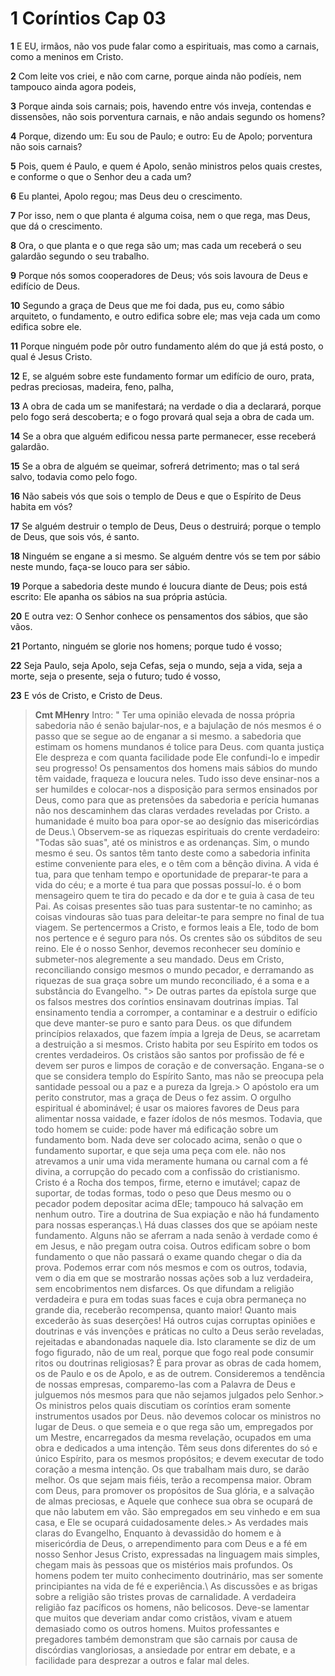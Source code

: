 # 1 Coríntios Cap 03

**1** 	E EU, irmãos, não vos pude falar como a espirituais, mas como a carnais, como a meninos em Cristo.

**2** 	Com leite vos criei, e não com carne, porque ainda não podíeis, nem tampouco ainda agora podeis,

**3** 	Porque ainda sois carnais; pois, havendo entre vós inveja, contendas e dissensões, não sois porventura carnais, e não andais segundo os homens?

**4** 	Porque, dizendo um: Eu sou de Paulo; e outro: Eu de Apolo; porventura não sois carnais?

**5** 	Pois, quem é Paulo, e quem é Apolo, senão ministros pelos quais crestes, e conforme o que o Senhor deu a cada um?

**6** 	Eu plantei, Apolo regou; mas Deus deu o crescimento.

**7** 	Por isso, nem o que planta é alguma coisa, nem o que rega, mas Deus, que dá o crescimento.

**8** 	Ora, o que planta e o que rega são um; mas cada um receberá o seu galardão segundo o seu trabalho.

**9** 	Porque nós somos cooperadores de Deus; vós sois lavoura de Deus e edifício de Deus.

**10** 	Segundo a graça de Deus que me foi dada, pus eu, como sábio arquiteto, o fundamento, e outro edifica sobre ele; mas veja cada um como edifica sobre ele.

**11** 	Porque ninguém pode pôr outro fundamento além do que já está posto, o qual é Jesus Cristo.

**12** 	E, se alguém sobre este fundamento formar um edifício de ouro, prata, pedras preciosas, madeira, feno, palha,

**13** 	A obra de cada um se manifestará; na verdade o dia a declarará, porque pelo fogo será descoberta; e o fogo provará qual seja a obra de cada um.

**14** 	Se a obra que alguém edificou nessa parte permanecer, esse receberá galardão.

**15** 	Se a obra de alguém se queimar, sofrerá detrimento; mas o tal será salvo, todavia como pelo fogo.

**16** 	Não sabeis vós que sois o templo de Deus e que o Espírito de Deus habita em vós?

**17** 	Se alguém destruir o templo de Deus, Deus o destruirá; porque o templo de Deus, que sois vós, é santo.

**18** 	Ninguém se engane a si mesmo. Se alguém dentre vós se tem por sábio neste mundo, faça-se louco para ser sábio.

**19** 	Porque a sabedoria deste mundo é loucura diante de Deus; pois está escrito: Ele apanha os sábios na sua própria astúcia.

**20** 	E outra vez: O Senhor conhece os pensamentos dos sábios, que são vãos.

**21** 	Portanto, ninguém se glorie nos homens; porque tudo é vosso;

**22** 	Seja Paulo, seja Apolo, seja Cefas, seja o mundo, seja a vida, seja a morte, seja o presente, seja o futuro; tudo é vosso,

**23** 	E vós de Cristo, e Cristo de Deus.


> **Cmt MHenry** Intro: " Ter uma opinião elevada de nossa própria sabedoria não é senão bajular-nos, e a bajulação de nós mesmos é o passo que se segue ao de enganar a si mesmo. a sabedoria que estimam os homens mundanos é tolice para Deus. com quanta justiça Ele despreza e com quanta facilidade pode Ele confundi-lo e impedir seu progresso! Os pensamentos dos homens mais sábios do mundo têm vaidade, fraqueza e loucura neles. Tudo isso deve ensinar-nos a ser humildes e colocar-nos a disposição para sermos ensinados por Deus, como para que as pretensões da sabedoria e perícia humanas não nos descaminhem das claras verdades reveladas por Cristo. a humanidade é muito boa para opor-se ao desígnio das misericórdias de Deus.\ Observem-se as riquezas espirituais do crente verdadeiro: "Todas são suas", até os ministros e as ordenanças. Sim, o mundo mesmo é seu. Os santos têm tanto deste como a sabedoria infinita estime conveniente para eles, e o têm com a bênção divina. A vida é tua, para que tenham tempo e oportunidade de preparar-te para a vida do céu; e a morte é tua para que possas possuí-lo. é o bom mensageiro quem te tira do pecado e da dor e te guia à casa de teu Pai. As coisas presentes são tuas para sustentar-te no caminho; as coisas vindouras são tuas para deleitar-te para sempre no final de tua viagem. Se pertencermos a Cristo, e formos leais a Ele, todo de bom nos pertence e é seguro para nós. Os crentes são os súbditos de seu reino. Ele é o nosso Senhor, devemos reconhecer seu domínio e submeter-nos alegremente a seu mandado. Deus em Cristo, reconciliando consigo mesmos o mundo pecador, e derramando as riquezas de sua graça sobre um mundo reconciliado, é a soma e a substância do Evangelho. "> De outras partes da epístola surge que os falsos mestres dos coríntios ensinavam doutrinas ímpias. Tal ensinamento tendia a corromper, a contaminar e a destruir o edifício que deve manter-se puro e santo para Deus. os que difundem princípios relaxados, que fazem ímpia a Igreja de Deus, se acarretam a destruição a si mesmos. Cristo habita por seu Espírito em todos os crentes verdadeiros. Os cristãos são santos por profissão de fé e devem ser puros e limpos de coração e de conversação. Engana-se o que se considera templo do Espírito Santo, mas não se preocupa pela santidade pessoal ou a paz e a pureza da Igreja.> O apóstolo era um perito construtor, mas a graça de Deus o fez assim. O orgulho espiritual é abominável; é usar os maiores favores de Deus para alimentar nossa vaidade, e fazer ídolos de nós mesmos. Todavia, que todo homem se cuide: pode haver má edificação sobre um fundamento bom. Nada deve ser colocado acima, senão o que o fundamento suportar, e que seja uma peça com ele. não nos atrevamos a unir uma vida meramente humana ou carnal com a fé divina, a corrupção do pecado com a confissão do cristianismo. Cristo é a Rocha dos tempos, firme, eterno e imutável; capaz de suportar, de todas formas, todo o peso que Deus mesmo ou o pecador podem depositar acima dEle; tampouco há salvação em nenhum outro. Tire a doutrina de Sua expiação e não há fundamento para nossas esperanças.\ Há duas classes dos que se apóiam neste fundamento. Alguns não se aferram a nada senão à verdade como é em Jesus, e não pregam outra coisa. Outros edificam sobre o bom fundamento o que não passará o exame quando chegar o dia da prova. Podemos errar com nós mesmos e com os outros, todavia, vem o dia em que se mostrarão nossas ações sob a luz verdadeira, sem encobrimentos nem disfarces. Os que difundam a religião verdadeira e pura em todas suas faces e cuja obra permaneça no grande dia, receberão recompensa, quanto maior! Quanto mais excederão às suas deserções! Há outros cujas corruptas opiniões e doutrinas e vás invenções e práticas no culto a Deus serão reveladas, rejeitadas e abandonadas naquele dia. Isto claramente se diz de um fogo figurado, não de um real, porque que fogo real pode consumir ritos ou doutrinas religiosas? É para provar as obras de cada homem, os de Paulo e os de Apolo, e as de outrem. Consideremos a tendência de nossas empresas, comparemo-las com a Palavra de Deus e julguemos nós mesmos para que não sejamos julgados pelo Senhor.> Os ministros pelos quais discutiam os coríntios eram somente instrumentos usados por Deus. não devemos colocar os ministros no lugar de Deus. o que semeia e o que rega são um, empregados por um Mestre, encarregados da mesma revelação, ocupados em uma obra e dedicados a uma intenção. Têm seus dons diferentes do só e único Espírito, para os mesmos propósitos; e devem executar de todo coração a mesma intenção. Os que trabalham mais duro, se darão melhor. Os que sejam mais fiéis, terão a recompensa maior. Obram com Deus, para promover os propósitos de Sua glória, e a salvação de almas preciosas, e Aquele que conhece sua obra se ocupará de que não labutem em vão. São empregados em seu vinhedo e em sua casa, e Ele se ocupará cuidadosamente deles.> As verdades mais claras do Evangelho, Enquanto à devassidão do homem e à misericórdia de Deus, o arrependimento para com Deus e a fé em nosso Senhor Jesus Cristo, expressadas na linguagem mais simples, chegam mais às pessoas que os mistérios mais profundos. Os homens podem ter muito conhecimento doutrinário, mas ser somente principiantes na vida de fé e experiência.\ As discussões e as brigas sobre a religião são tristes provas de carnalidade. A verdadeira religião faz pacíficos os homens, não belicosos. Deve-se lamentar que muitos que deveriam andar como cristãos, vivam e atuem demasiado como os outros homens. Muitos professantes e pregadores também demonstram que são carnais por causa de discórdias vangloriosas, a ansiedade por entrar em debate, e a facilidade para desprezar a outros e falar mal deles.